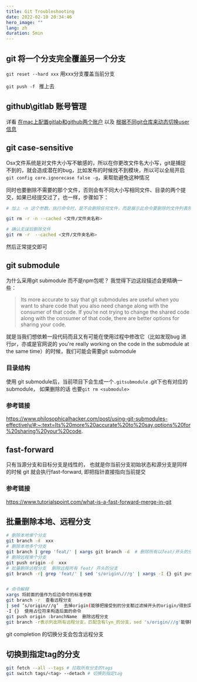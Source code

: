 ```yaml
---
title: Git Troubleshooting
date: 2022-02-10 20:34:46
hero_image: ""
lang: zh
duration: 5min
---
```


## git 将一个分支完全覆盖另一个分支

`git reset --hard xxx` 用xxx分支覆盖当前分支

`git push -f ` 推上去

## github\gitlab 账号管理

详看 [在mac上配置gitlab和github两个账户](./gitlab-github.md) 以及 [根据不同git仓库来动态切换user信息](./smart-git.md)

## git case-sensitive

Osx文件系统是对文件大小写不敏感的，所以在你更改文件名大小写，git是捕捉不到的，就会造成潜在的bug，比如发布的时候找不到模块，所以可以全局开启
`git config core.ignorecase false -g`，来帮助避免这种情况

同时也要删除不需要的那个文件，否则会有不同大小写相同文件、目录的两个提交，如果已经提交过了，也一样，步骤如下：

```bash
# 加上 -n 这个参数，执行命令时，是不会删除任何文件，而是展示此命令要删除的文件列表预览。

git rm -r -n --cached <文件/文件夹名称>

# 确认无误后删除文件
git rm -r  --cached <文件/文件夹名称>
```

然后正常提交即可


## git submodule

为什么采用git submodule 而不是npm包呢？ 我觉得下边这段描述会更精确一些：
> Its more accurate to say that git submodules are useful when you want to share code that you also need change along with the consumer of that code. If you’re not trying to change the shared code along with the consumer of that code, there are better options for sharing your code.

就是当我们想依赖一段代码而且又有可能在使用过程中修改它（比如发现bug 进行pr，亦或是官网说的 you're really working on the code in the submodule at the same time）的时候，我们可能会需要git submodule

### 目录结构 
使用 git submodule后，当前项目下会生成一个`.gitsubmodule` .git下也有对应的submodule， 如果删除的话 也要`git rm <submodule>`

### 参考链接
https://www.philosophicalhacker.com/post/using-git-submodules-effectively/#:~:text=Its%20more%20accurate%20to%20say,options%20for%20sharing%20your%20code.


## fast-forward

只有当源分支和目标分支是线性的， 也就是你当前分支初始状态和源分支是同样的时候 git 就会执行fast-forward, 即把指针直接指向当前提交

### 参考链接
https://www.tutorialspoint.com/what-is-a-fast-forward-merge-in-git


## 批量删除本地、远程分支

```bash
# 删除本地单个分支
git branch -d  xxx
# 删除本地多个分支 
git branch | grep 'feat/' | xargs git branch -d  # 删除所有以feat/开头的分支
# 删除远程单个分支
git push origin -d  xxx
# 批量删除远程分支  删除远程所有 feat/ 开头的分支
git branch -r| grep 'feat/' | sed 's/origin\///g' | xargs -I {} git push origin :{}


# 命令解释
xargs 将前面的值作为后边命令的标准参数
git branch -r  查看远程分支
| sed ‘s/origin///g‘  去掉origin(能够把接受到的分支都过滤掉开头的origin/得到实际的分支名 （大概这个意思）)
-I {}  使用占位符来构造后面的命令
git push origin :branchName  删除远程分支
git branch -r表示列出所有远程分支，匹配含有lyn_的分支，sed 's/origin///g'能够把接受到的分支都过滤掉开头的origin/得到实际的分支名 （大概这个意思），比如origin/A分支执行了 sed 's/origin///g'命令就能得到A  ,然后将A这个分支作为参数传给下一个命令，-I {} 使用占位符 来构造 后面的命令，也就是接收到了上个命令的执行结果A执行git push origin :A

```



git completion 的切换分支会包含远程分支


## 切换到指定tag的分支

```bash
git fetch --all --tags # 拉取所有分支的tags
git switch tags/<tag> --detach # 切换到指定tag
```